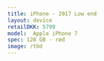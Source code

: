 ```yaml
--- 
title: iPhone - 2017 Low end
layout: device
retailDKK: 5799
model:  Apple iPhone 7
spec: 128 GB - rød
image: /tbd
---
```




